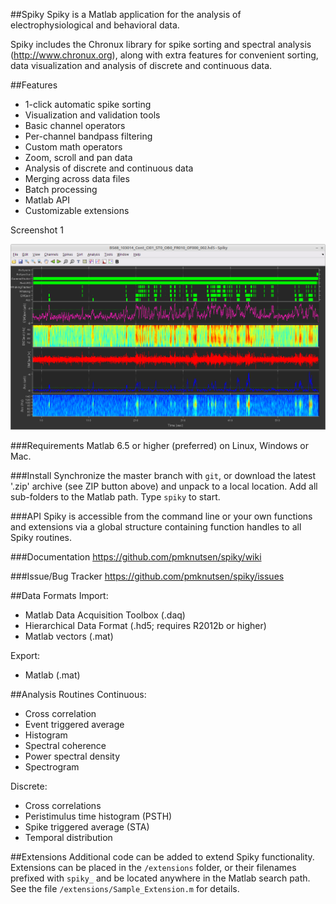 ##Spiky
Spiky is a Matlab application for the analysis of electrophysiological and behavioral data.

Spiky includes the Chronux library for spike sorting and spectral analysis (http://www.chronux.org),
along with extra features for convenient sorting, data visualization and analysis of discrete
and continuous data.

##Features
- 1-click automatic spike sorting
- Visualization and validation tools
- Basic channel operators
- Per-channel bandpass filtering
- Custom math operators
- Zoom, scroll and pan data
- Analysis of discrete and continuous data
- Merging across data files
- Batch processing
- Matlab API
- Customizable extensions

Screenshot 1

![Screenshot:](https://github.com/pmknutsen/spiky/blob/master/themes/spiky_theme.png "Screenshot - Spiky theme")

###Requirements
Matlab 6.5 or higher (preferred) on Linux, Windows or Mac.

###Install
Synchronize the master branch with `git`, or download the latest '.zip' archive (see ZIP
button above) and unpack to a local location. Add all sub-folders to the Matlab path. Type
`spiky` to start.

###API
Spiky is accessible from the command line or your own functions and extensions via a global
structure containing function handles to all Spiky routines.

###Documentation
https://github.com/pmknutsen/spiky/wiki

###Issue/Bug Tracker
https://github.com/pmknutsen/spiky/issues

##Data Formats
Import:
- Matlab Data Acquisition Toolbox (.daq)
- Hierarchical Data Format (.hd5; requires R2012b or higher)
- Matlab vectors (.mat)

Export:
- Matlab (.mat)

##Analysis Routines
Continuous:
- Cross correlation
- Event triggered average
- Histogram
- Spectral coherence
- Power spectral density
- Spectrogram

Discrete:
- Cross correlations
- Peristimulus time histogram (PSTH)
- Spike triggered average (STA)
- Temporal distribution

##Extensions
Additional code can be added to extend Spiky functionality. Extensions can be placed in
the `/extensions` folder, or their filenames prefixed with `spiky_` and be located
anywhere in the Matlab search path. See the file `/extensions/Sample_Extension.m` for
details.




